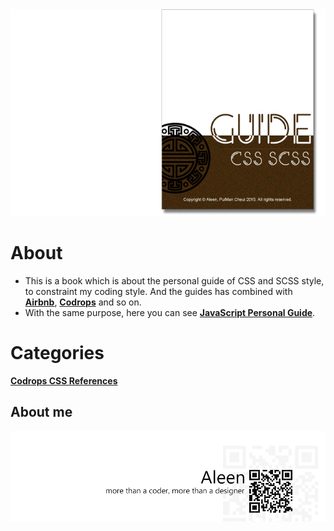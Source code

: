 <img src="./cover_read.jpg">

# About
- This is a book which is about the personal guide of CSS and SCSS style, to constraint my coding style. And the guides has combined with [**Airbnb**](https://github.com/airbnb/css), [**Codrops**](https://github.com/codrops) and so on.
- With the same purpose, here you can see [**JavaScript Personal Guide**](https://aleen42.gitbooks.io/javascript/content/).

# Categories

[**Codrops CSS References**](./codrops/codrops.md)



## About me
<a href="http://aleen42.github.io/" target="_blank" ><img src="./pic/tail.gif"></a>
